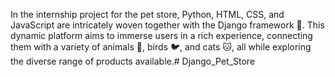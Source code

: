 In the internship project for the pet store, Python, HTML, CSS, and JavaScript are intricately woven together with the Django framework 🐾. This dynamic platform aims to immerse users in a rich experience, connecting them with a variety of animals 🐶, birds 🐦, and cats 🐱, all while exploring the diverse range of products available.﻿# Django_Pet_Store
